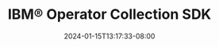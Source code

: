 ---
weight: 100
title: "IBM® Operator Collection SDK"
description: "The IBM Operator Collection SDK is used to assist in the end-to-end deployment of your Ansible® collection during the development lifecycle using IBM® z/OS® Cloud Broker Kubernetes API's."
icon: "article"
date: "2024-01-15T13:17:33-08:00"
lastmod: "2024-01-15T13:17:33-08:00"
draft: true
toc: true
---